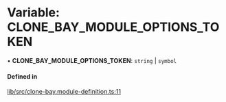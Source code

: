 # Variable: CLONE\_BAY\_MODULE\_OPTIONS\_TOKEN

• **CLONE\_BAY\_MODULE\_OPTIONS\_TOKEN**: `string` \| `symbol`

#### Defined in

[lib/src/clone-bay.module-definition.ts:11](https://github.com/joonashak/nestjs-clone-bay/blob/37c762a/lib/src/clone-bay.module-definition.ts#L11)
